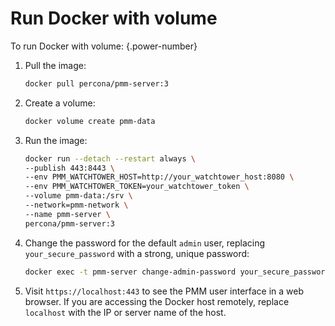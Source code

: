 
# Run Docker with volume

To run Docker with volume:
{.power-number}

1. Pull the image:

    ```sh
    docker pull percona/pmm-server:3
    ```

2. Create a volume:

    ```sh
    docker volume create pmm-data
    ```

3. Run the image:

    ```sh
    docker run --detach --restart always \
    --publish 443:8443 \
    --env PMM_WATCHTOWER_HOST=http://your_watchtower_host:8080 \
    --env PMM_WATCHTOWER_TOKEN=your_watchtower_token \
    --volume pmm-data:/srv \
    --network=pmm-network \
    --name pmm-server \
    percona/pmm-server:3
    ```

4. Change the password for the default `admin` user, replacing `your_secure_password` with a strong, unique password:

    ```sh
    docker exec -t pmm-server change-admin-password your_secure_password
    ```

5. Visit `https://localhost:443` to see the PMM user interface in a web browser. If you are accessing the Docker host remotely, replace `localhost` with the IP or server name of the host.
